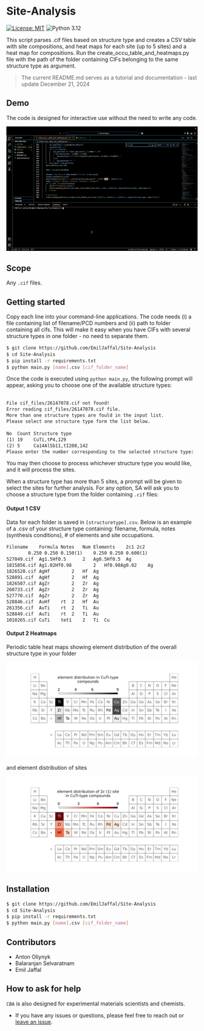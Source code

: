 # Site-Analysis

[![License: MIT](https://img.shields.io/badge/License-MIT-yellow.svg)](https://github.com/emiljaffal/Site-Analysis/blob/main/LICENSE)
![Python 3.12](https://img.shields.io/badge/python-3.12-blue.svg)

This script parses .cif files based on structure type and creates a CSV table with site compositions, and heat maps for each site (up to 5 sites) and a heat map for compositions. Run the create_occu_table_and_heatmaps.py file with the path of the folder containing CIFs belonging to the same structure type as argument.

> The current README.md serves as a tutorial and documentation - last update December 21, 2024

## Demo

The code is designed for interactive use without the need to write any code.

![SA-demo-gif](https://github.com/EmilJaffal/Site-Analysis/blob/main/assets/siteanalysis_DEMO.gif)

## Scope

Any `.cif` files.

## Getting started

Copy each line into your command-line applications. The code needs (i) a file containing list of filename/PCD numbers and (ii) path to folder containing all cifs. This will make it easy when you have CIFs with several structure types in one folder - no need to separate them.

```bash
$ git clone https://github.com/EmilJaffal/Site-Analysis
$ cd Site-Analysis
$ pip install -r requirements.txt
$ python main.py [name].csv [cif_folder_name]
```

Once the code is executed using `python main.py`, the following prompt will
appear, asking you to choose one of the available structure types:

```text

File cif_files/26147078.cif not found!
Error reading cif_files/26147078.cif file.
More than one structure types are fould in the input list.
Please select one structure type form the list below.

No  Count Structure type
(1) 19    CuTi,tP4,129
(2) 5     Ca14AlSb11,tI208,142
Please enter the number corresponding to the selected structure type: 

```

You may then choose to process whichever structure type you would like, and it will process the sites.

When a structure type has more than 5 sites, a prompt will be given to select the sites for further analysis. For any option, SA will ask you to choose a structure type from the folder containing `.cif` files:

#### Output 1 CSV

Data for each folder is saved in `[structuretype].csv`. Below is an example of a .csv of your structure type containing: filename, formula, notes (synthesis conditions), # of elements and site occupations.

```csv
Filename	Formula	Notes	Num Elements	2c1	2c2
        0.250 0.250 0.150(1) 	0.250 0.250 0.600(1) 
527049.cif	Ag1.5Hf0.5		2	Ag0.5Hf0.5	Ag
1815856.cif	Ag1.02Hf0.98		2	Hf0.98Ag0.02	Ag
1826520.cif	AgHf		2	Hf	Ag
528891.cif	AgHf		2	Hf	Ag
1826507.cif	AgZr		2	Zr	Ag
260733.cif	AgZr		2	Zr	Ag
527770.cif	AgZr		2	Zr	Ag
528846.cif	AuHf	rt	2	Hf	Au
261356.cif	AuTi	rt	2	Ti	Au
528849.cif	AuTi	rt	2	Ti	Au
1010265.cif	CuTi	tet1	2	Ti	Cu
```

#### Output 2 Heatmaps

Periodic table heat maps showing element distribution of the overall structure type in your folder

![SA-heatmap](https://github.com/EmilJaffal/Site-Analysis/blob/main/ElemDist_CuTi-tP4.png)

and element distribution of sites 

![SA-site-heatmap](https://github.com/EmilJaffal/Site-Analysis/blob/main/ElemDist_CuTi-tP4_2c(1).png)

## Installation

```bash
$ git clone https://github.com/EmilJaffal/Site-Analysis
$ cd Site-Analysis
$ pip install -r requirements.txt
$ python main.py [name].csv [cif_folder_name]
```

## Contributors

- Anton Oliynyk
- Balaranjan Selvaratnam
- Emil Jaffal

## How to ask for help

`CBA` is also designed for experimental materials scientists and chemists.

- If you have any issues or questions, please feel free to reach out or
  [leave an issue](https://github.com/emiljaffal/Site-Analysis/issues).